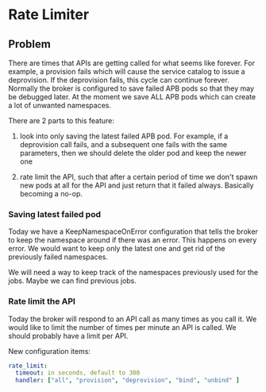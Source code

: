 # Rate Limiter

## Problem

There are times that APIs are getting called for what seems like forever. For
example, a provision fails which will cause the service catalog to issue a
deprovision. If the deprovision fails, this cycle can continue forever.
Normally the broker is configured to save failed APB pods so that they may be
debugged later. At the moment we save ALL APB pods which can create a lot of
unwanted namespaces.

There are 2 parts to this feature:

1) look into only saving the latest failed APB pod. For example, if a
   deprovision call fails, and a subsequent one fails with the same
   parameters, then we should delete the older pod and keep the newer one

2) rate limit the API, such that after a certain period of time we don't
   spawn new pods at all for the API and just return that it failed always.
   Basically becoming a no-op.

### Saving latest failed pod

Today we have a KeepNamespaceOnError configuration that tells the broker to
keep the namespace around if there was an error. This happens on every error.
We would want to keep only the latest one and get rid of the previously failed
namespaces.

We will need a way to keep track of the namespaces previously used for the jobs.
Maybe we can find previous jobs.

### Rate limit the API

Today the broker will respond to an API call as many times as you call it. We
would like to limit the number of times per minute an API is called. We should
probably have a limit per API.

New configuration items:

```yaml
rate_limit:
  timeout: in seconds, default to 300
  handler: ["all", "provision", "deprovision", "bind", "unbind" ]
```
